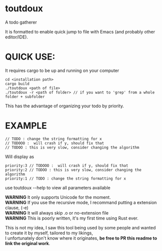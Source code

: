 # toutdoux
A todo gatherer

It is formatted to enable quick jump to file with Emacs (and probably other editor/IDE).  

# QUICK USE:  
It requires cargo to be up and running on your computer
```
cd <installation path>
cargo build
./toutdoux <path of file>
./toutdoux -r <path of folder> // if you want to 'grep' from a whole folder + subfolder
```

This has the advantage of organizing your todo by priority.  

# EXAMPLE
```
// TODO : change the string formatting for x  
// TODOOO :  will crash if y, should fix that   
// TODOO : this is very slow, consider changing the algorithm   
```  
Will display as  
```
priority:3 // TODOOO :  will crash if y, should fix that
priority:2 // TODOO : this is very slow, consider changing the algorithm
priority:1 // TODO : change the string formatting for x
```  
use toutdoux --help to view all parameters available

**WARNING** It only supports Unicode for the moment.  
**WARNING** If you use the recursive mode, I recommand putting a extension clause, (-e)  
**WARNING** It will always skip .o or no-extension file  
**WARNING** This is poorly written, it's my first time using Rust ever.  

This is not my idea, I saw this tool being used by some people and wanted to create it by myself, tailored to my likings,  
I unfortunately don't know where it originates, **be free to PR this readme to link the original work**.  
